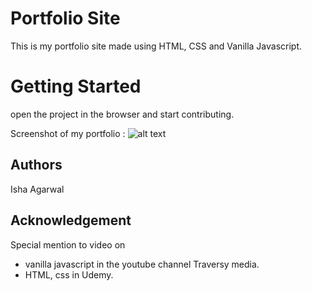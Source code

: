 # Portfolio Site 

This is my portfolio site made using HTML, CSS and Vanilla Javascript.

# Getting Started 

open the project in the browser and start contributing.

Screenshot of my portfolio : 
![alt text](filee.png "Screenshot of the portfolio")

## Authors 

Isha Agarwal

## Acknowledgement

Special mention to video on 
* vanilla javascript in the youtube channel Traversy media.
* HTML, css in Udemy.







